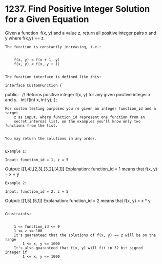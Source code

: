 # 1237. Find Positive Integer Solution for a Given Equation

Given a function  f(x, y) and a value z, return all
        positive integer pairs x and y where f(x,y) == z.
    

    The function is constantly increasing, i.e.:

    
        f(x, y) < f(x + 1, y)
        f(x, y) < f(x, y + 1)
    

    The function interface is defined like this: 

    interface CustomFunction {
public:
  // Returns positive integer f(x, y) for any given positive integer x and y.
  int f(int x, int y);
};

    For custom testing purposes you're given an integer function_id and a target
        z as input, where function_id represent one function from an
        secret internal list, on the examples you'll know only two functions from the list.
         

    You may return the solutions in any order.

     
    Example 1:

    Input: function_id = 1, z = 5
Output: [[1,4],[2,3],[3,2],[4,1]]
Explanation: function_id = 1 means that f(x, y) = x + y

    Example 2:

    Input: function_id = 2, z = 5
Output: [[1,5],[5,1]]
Explanation: function_id = 2 means that f(x, y) = x * y

     
    Constraints:

    
        1 <= function_id <= 9
        1 <= z <= 100
        It's guaranteed that the solutions of f(x, y) == z will be on the range
            1 <= x, y <= 1000
        It's also guaranteed that f(x, y) will fit in 32 bit signed integer if
            1 <= x, y <= 1000